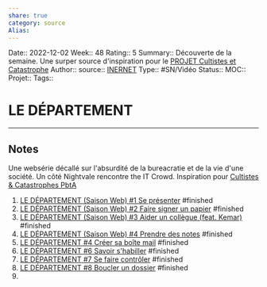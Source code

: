 ```yaml
---
share: true 
category: source
Alias:
---
```

Date:: 2022-12-02
Week:: 48
Rating:: 5
Summary:: Découverte de la semaine. Une surper source d'inspiration pour le [PROJET Cultistes et Catastrophe](PROJET%20Cultistes%20et%20Catastrophe)
Author::
source:: [INERNET](https://www.youtube.com/watch?v=mY8b_N0XLqo&list=PLbCjgJgMhXsGVFmb-NWup-e-qwf8G6H_f)
Type:: #SN/Vidéo 
Status:: 
MOC::
Projet:: 
Tags:: 

# LE DÉPARTEMENT


***

## Notes

Une websérie décallé sur l'absurdité de la bureacratie et de la vie d'une société.
Un côté Nightvale rencontre the IT Crowd.
Inspiration pour [Cultistes & Catastrophes PbtA](../projets/C&C/PBTA/Cultistes%20&%20Catastrophes%20PbtA.md)

1. [LE DÉPARTEMENT (Saison Web) #1 Se présenter](<source:: [INERNET](https://www.youtube.com/watch?v=mY8b_N0XLqo&list=PLbCjgJgMhXsGVFmb-NWup-e-qwf8G6H_f)>) #finished 
2. [LE DÉPARTEMENT (Saison Web) #2 Faire signer un papier](https://www.youtube.com/watch?v=X23cUfUP2Qg&list=PLbCjgJgMhXsGVFmb-NWup-e-qwf8G6H_f&index=3) #finished 
3. [LE DÉPARTEMENT (Saison Web) #3 Aider un collègue (feat. Kemar)](https://www.youtube.com/watch?v=PKaZEti9OH4&list=PLbCjgJgMhXsGVFmb-NWup-e-qwf8G6H_f&index=4) #finished 
4. [LE DÉPARTEMENT (Saison Web) #4 Prendre des notes](https://www.youtube.com/watch?v=fq6OlNQdovk&list=PLbCjgJgMhXsGVFmb-NWup-e-qwf8G6H_f&index=4) #finished 
5. [LE DÉPARTEMENT #4 Créer sa boîte mail](https://www.youtube.com/watch?v=vAoybmNG9vI&list=PLbCjgJgMhXsGVFmb-NWup-e-qwf8G6H_f&index=5) #finished 
6. [LE DÉPARTEMENT #6 Savoir s'habiller](https://www.youtube.com/watch?v=7rjvQaMARzU&list=PLbCjgJgMhXsGVFmb-NWup-e-qwf8G6H_f&index=6) #finished 
7. [LE DÉPARTEMENT #7 Se faire contrôler](https://www.youtube.com/watch?v=afjJt2E5u94&list=PLbCjgJgMhXsGVFmb-NWup-e-qwf8G6H_f&index=7) #finished 
8. [LE DÉPARTEMENT #8 Boucler un dossier](https://www.youtube.com/watch?v=UGZZI8XOy4c&list=PLbCjgJgMhXsGVFmb-NWup-e-qwf8G6H_f&index=8) #finished 
9. 


